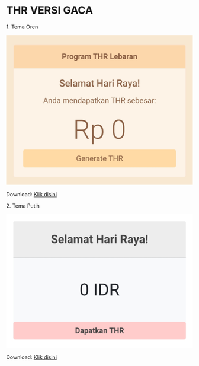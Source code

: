 <h1>THR VERSI GACA</h1>
<p>1. Tema Oren</p>
<img src="https://github.com/arsippenting19/thr/blob/main/Screenshot_2023-04-19-22-34-24-165-edit_com.foxdebug.acodefree.jpg"/>
<p>Download: <a href="$">Klik disini</a></p>
<p>2. Tema Putih</p>
<img src="https://github.com/arsippenting19/thr/blob/main/Screenshot_2023-04-19-22-39-09-336-edit_com.foxdebug.acodefree.jpg" />
<p>Download: <a href="$">Klik disini</a></p>
